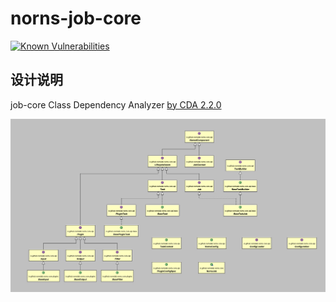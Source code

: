 # norns-job-core
[![Known Vulnerabilities](https://snyk.io//test/github/NornsLab/norns-job/badge.svg?targetFile=norns-job-core/build.gradle)](https://snyk.io//test/github/NornsLab/norns-job?targetFile=norns-job-core/build.gradle)
## 设计说明
job-core Class Dependency Analyzer [by CDA 2.2.0](http://www.dependency-analyzer.org/)

![norns-job-core.CDA.png](./docs/design/norns-job-core.CDA.20191001.v1.jpg)

